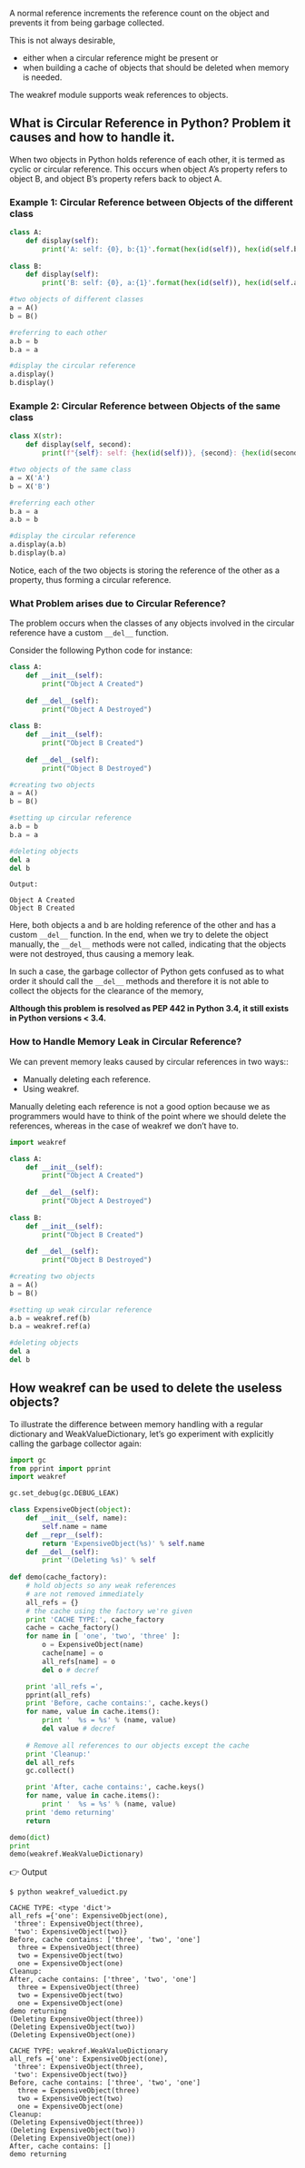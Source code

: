 A normal reference increments the reference count on the object and prevents it from being garbage collected. 

This is not always desirable, 
- either when a circular reference might be present or 
- when building a cache of objects that should be deleted when memory is needed.

The weakref module supports weak references to objects. 

## What is Circular Reference in Python? Problem it causes and how to handle it.
When two objects in Python holds reference of each other, it is termed as cyclic or circular reference.
This occurs when object A’s property refers to object B, and object B’s property refers back to object A.

### Example 1: Circular Reference between Objects of the different class

```python
class A:
    def display(self):
        print('A: self: {0}, b:{1}'.format(hex(id(self)), hex(id(self.b))))
        
class B:
    def display(self):
        print('B: self: {0}, a:{1}'.format(hex(id(self)), hex(id(self.a))))

#two objects of different classes
a = A()
b = B()

#referring to each other
a.b = b
b.a = a

#display the circular reference
a.display()
b.display()
```

### Example 2: Circular Reference between Objects of the same class

```python
class X(str):
    def display(self, second):
        print(f"{self}: self: {hex(id(self))}, {second}: {hex(id(second))}")

#two objects of the same class
a = X('A')
b = X('B')

#referring each other
b.a = a               
a.b = b

#display the circular reference
a.display(a.b)
b.display(b.a)
```

Notice, each of the two objects is storing the reference of the other as a property, thus forming a circular reference.

### What Problem arises due to Circular Reference?

The problem occurs when the classes of any objects involved in the circular reference have a custom ```__del__``` function.

Consider the following Python code for instance:

```python
class A:
    def __init__(self):
        print("Object A Created")
        
    def __del__(self):
        print("Object A Destroyed")
        
class B:
    def __init__(self):
        print("Object B Created")
        
    def __del__(self):
        print("Object B Destroyed")

#creating two objects
a = A()
b = B()

#setting up circular reference
a.b = b
b.a = a

#deleting objects
del a
del b
```

```shell
Output:

Object A Created
Object B Created
```

Here, both objects a and b are holding reference of the other and has a custom ```__del__``` function.
In the end, when we try to delete the object manually, the ```__del__``` methods were not called, indicating that the objects were not destroyed, thus causing a memory leak.

In such a case, the garbage collector of Python gets confused as to what order it should call the ```__del__``` methods and therefore it is not able to collect the objects for the clearance of the memory,

**Although this problem is resolved as PEP 442 in Python 3.4, it still exists in Python versions < 3.4.**

### How to Handle Memory Leak in Circular Reference?

We can prevent memory leaks caused by circular references in two ways::

- Manually deleting each reference.
- Using weakref.

Manually deleting each reference is not a good option because we as programmers would have to think of the point where we should delete the references, whereas in the case of weakref we don’t have to.

```python
import weakref

class A:
    def __init__(self):
        print("Object A Created")
        
    def __del__(self):
        print("Object A Destroyed")
        
class B:
    def __init__(self):
        print("Object B Created")
        
    def __del__(self):
        print("Object B Destroyed")

#creating two objects
a = A()
b = B()

#setting up weak circular reference
a.b = weakref.ref(b)
b.a = weakref.ref(a)

#deleting objects
del a
del b
```

## How weakref can be used to delete the useless objects?
To illustrate the difference between memory handling with a regular dictionary and WeakValueDictionary, let’s go experiment with explicitly calling the garbage collector again:

```python
import gc
from pprint import pprint
import weakref

gc.set_debug(gc.DEBUG_LEAK)

class ExpensiveObject(object):
    def __init__(self, name):
        self.name = name
    def __repr__(self):
        return 'ExpensiveObject(%s)' % self.name
    def __del__(self):
        print '(Deleting %s)' % self
        
def demo(cache_factory):
    # hold objects so any weak references 
    # are not removed immediately
    all_refs = {}
    # the cache using the factory we're given
    print 'CACHE TYPE:', cache_factory
    cache = cache_factory()
    for name in [ 'one', 'two', 'three' ]:
        o = ExpensiveObject(name)
        cache[name] = o
        all_refs[name] = o
        del o # decref

    print 'all_refs =',
    pprint(all_refs)
    print 'Before, cache contains:', cache.keys()
    for name, value in cache.items():
        print '  %s = %s' % (name, value)
        del value # decref
        
    # Remove all references to our objects except the cache
    print 'Cleanup:'
    del all_refs
    gc.collect()

    print 'After, cache contains:', cache.keys()
    for name, value in cache.items():
        print '  %s = %s' % (name, value)
    print 'demo returning'
    return

demo(dict)
print
demo(weakref.WeakValueDictionary)
```

👉 Output
```shell
$ python weakref_valuedict.py

CACHE TYPE: <type 'dict'>
all_refs ={'one': ExpensiveObject(one),
 'three': ExpensiveObject(three),
 'two': ExpensiveObject(two)}
Before, cache contains: ['three', 'two', 'one']
  three = ExpensiveObject(three)
  two = ExpensiveObject(two)
  one = ExpensiveObject(one)
Cleanup:
After, cache contains: ['three', 'two', 'one']
  three = ExpensiveObject(three)
  two = ExpensiveObject(two)
  one = ExpensiveObject(one)
demo returning
(Deleting ExpensiveObject(three))
(Deleting ExpensiveObject(two))
(Deleting ExpensiveObject(one))

CACHE TYPE: weakref.WeakValueDictionary
all_refs ={'one': ExpensiveObject(one),
 'three': ExpensiveObject(three),
 'two': ExpensiveObject(two)}
Before, cache contains: ['three', 'two', 'one']
  three = ExpensiveObject(three)
  two = ExpensiveObject(two)
  one = ExpensiveObject(one)
Cleanup:
(Deleting ExpensiveObject(three))
(Deleting ExpensiveObject(two))
(Deleting ExpensiveObject(one))
After, cache contains: []
demo returning
```
